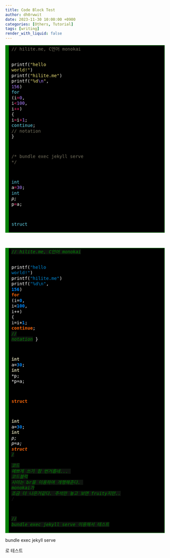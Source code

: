 ```yaml
---
title: Code Block Test
author: dh0rwwit
date: 2023-11-30 10:00:00 +0900
categories: [Others, Tutorial]
tags: [writing]
render_with_liquid: false
---
```



<!-- HTML generated using hilite.me -->
<div style="font-size=20px; background: #272822; overflow:auto;width:auto;background : #000000; border:solid green; border-width:.1em .1em .1em .8em;padding:.2em .6em;"><pre style="margin: 0; line-height: 125%; font-size=16px"><span style="color: #75715e">// hilite.me, C언어 monokai</span>

<span style="color: #f8f8f2">printf(</span><span style="color: #e6db74">&quot;hello world!&quot;</span><span style="color: #f8f8f2">)</span>
<span style="color: #f8f8f2">printf(</span><span style="color: #e6db74">&quot;hilite.me&quot;</span><span style="color: #f8f8f2">)</span>
<span style="color: #f8f8f2">printf(</span><span style="color: #e6db74">&quot;%d</span><span style="color: #ae81ff">\n</span><span style="color: #e6db74">&quot;</span><span style="color: #f8f8f2">,</span> <span style="color: #ae81ff">156</span><span style="color: #f8f8f2">)</span>
<span style="color: #66d9ef">for</span> <span style="color: #f8f8f2">(i</span><span style="color: #f92672">=</span><span style="color: #ae81ff">0</span><span style="color: #f8f8f2">,</span> <span style="color: #f8f8f2">i</span><span style="color: #f92672">&lt;</span><span style="color: #ae81ff">100</span><span style="color: #f8f8f2">,</span> <span style="color: #f8f8f2">i</span><span style="color: #f92672">++</span><span style="color: #f8f8f2">)</span>
<span style="color: #f8f8f2">{</span>
    <span style="color: #f8f8f2">i</span><span style="color: #f92672">=</span><span style="color: #f8f8f2">i</span><span style="color: #f92672">+</span><span style="color: #ae81ff">1</span><span style="color: #f8f8f2">;</span>
    <span style="color: #66d9ef">continue</span><span style="color: #f8f8f2">;</span>
    <span style="color: #75715e">// notation</span>
<span style="color: #f8f8f2">}</span>

<span style="color: #75715e">/* bundle exec jekyll serve */</span>

<span style="color: #66d9ef">int</span> <span style="color: #f8f8f2">a</span><span style="color: #f92672">=</span><span style="color: #ae81ff">30</span><span style="color: #f8f8f2">;</span>
<span style="color: #66d9ef">int</span> <span style="color: #f92672">*</span><span style="color: #f8f8f2">p;</span>
<span style="color: #f92672">*</span><span style="color: #f8f8f2">p</span><span style="color: #f92672">=</span><span style="color: #f8f8f2">a;</span>

<span style="color: #66d9ef">struct</span>
</pre></div>

<br>
<br>

<!-- HTML generated using hilite.me -->
<div style="background: #111111; overflow:auto;width:auto;background : #000000; border:solid green; border-width:.1em .1em .1em .8em;padding:.2em .6em;"><pre style="margin: 0; line-height: 125%"><span style="color: #008800; font-style: italic; background-color: #0f140f">// hilite.me, C언어 monokai</span>

<span style="color: #ffffff">printf(</span><span style="color: #0086d2">&quot;hello world!&quot;</span><span style="color: #ffffff">)</span>
<span style="color: #ffffff">printf(</span><span style="color: #0086d2">&quot;hilite.me&quot;</span><span style="color: #ffffff">)</span>
<span style="color: #ffffff">printf(</span><span style="color: #0086d2">&quot;%d\n&quot;</span><span style="color: #ffffff">,</span> <span style="color: #0086f7; font-weight: bold">156</span><span style="color: #ffffff">)</span>
<span style="color: #fb660a; font-weight: bold">for</span> <span style="color: #ffffff">(i=</span><span style="color: #0086f7; font-weight: bold">0</span><span style="color: #ffffff">,</span> <span style="color: #ffffff">i&lt;</span><span style="color: #0086f7; font-weight: bold">100</span><span style="color: #ffffff">,</span> <span style="color: #ffffff">i++)</span>
<span style="color: #ffffff">{</span>
    <span style="color: #ffffff">i=i+</span><span style="color: #0086f7; font-weight: bold">1</span><span style="color: #ffffff">;</span>
    <span style="color: #fb660a; font-weight: bold">continue</span><span style="color: #ffffff">;</span>
    <span style="color: #008800; font-style: italic; background-color: #0f140f">// notation</span>
<span style="color: #ffffff">}</span>

<span style="color: #cdcaa9; font-weight: bold">int</span> <span style="color: #ffffff">a=</span><span style="color: #0086f7; font-weight: bold">30</span><span style="color: #ffffff">;</span>
<span style="color: #cdcaa9; font-weight: bold">int</span> <span style="color: #ffffff">*p;</span>
<span style="color: #ffffff">*p=a;</span>

<span style="color: #fb660a; font-weight: bold">struct</span>

<span style="color: #cdcaa9; font-weight: bold">int</span> <span style="color: #ffffff">a=</span><span style="color: #0086f7; font-weight: bold">30</span><span style="color: #ffffff">;</span> 
<span style="color: #cdcaa9; font-weight: bold">int</span> <span style="color: #ffffff">*p;</span> 
<span style="color: #ffffff">*p=a;</span> 
<span style="color: #fb660a; font-weight: bold">struct</span> 
<span style="color: #008800; font-style: italic; background-color: #0f140f">/* </span>
<span style="color: #008800; font-style: italic; background-color: #0f140f">코드 예쁘게 쓰기 참 번거롭네... </span>
<span style="color: #008800; font-style: italic; background-color: #0f140f">코드블럭 사이는 br을 이용하여 개행해준다. </span>
<span style="color: #008800; font-style: italic; background-color: #0f140f">monokai가 조금 더 나은거같다. 주석만 놓고 보면 fruity지만..</span>
<span style="color: #008800; font-style: italic; background-color: #0f140f">*/</span>

<span style="color: #008800; font-style: italic; background-color: #0f140f">// bundle exec jekyll serve 이용해서 테스트</span>
</pre></div>





bundle exec jekyll serve
 
 로 테스트
